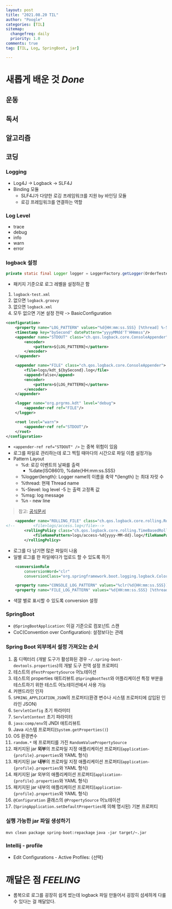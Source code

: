 ```yaml
---
layout: post
title: "2021.08.20 TIL"
author: "Poogle"
categories: [TIL]
sitemap:
  changefreq: daily
  priority: 1.0
comments: true
tag: [TIL, Log, SpringBoot, jar]

---
```


# **새롭게 배운 것 *Done***
## **운동**
## **독서**
## **알고리즘**
## **코딩**
### Logging
* Log4J -> Logback -> SLF4J
* Binding 모듈
  * SLF4J가 다양한 로깅 프레임워크를 지원 by 바인딩 모듈
  * 로깅 프레임워크를 연결하는 역할

### Log Level
* trace
* debug
* info
* warn
* error

### logback 설정

```java
private static final Logger logger = LoggerFactory.getLogger(OrderTester.class);
```

* 패키지 기준으로 로그 레벨을 설정하곤 함

1. `logback-test.xml`
2. 없으면 `logback.groovy`
3. 없으면 `logback.xml`
4. 모두 없으면 기본 설정 전략 -> BasicConfiguration

```xml
<configuration>
    <property name="LOG_PATTERN" values="%d{HH:mm:ss.SSS} [%thread] %-5level %logger{36} - %msg%n"/>
    <timestamp key="bySecond" datePattern="yyyyMMdd'T'HHmmss"/>
    <appender name="STDOUT" class="ch.qos.logback.core.ConsoleAppender">
        <encoder>
            <pattern>${LOG_PATTERN}</pattern>
        </encoder>
    </appender>

    <appender name="FILE" class="ch.qos.logback.core.ConsoleAppender">
        <file>logs/kdt_${bySecond}.log</file>
        <append>false</append>
        <encoder>
            <pattern>${LOG_PATTERN}</pattern>
        </encoder>
    </appender>

    <logger name="org.prgrms.kdt" level="debug">
        <appender-ref ref="FILE"/>
    </logger>

    <root level="warn">
        <appender-ref ref="STDOUT"/>
    </root>
</configuration>
```

* `<appender-ref ref="STDOUT" />` 는 중복 위험이 있음
* 로그를 파일로 관리하는데 로그 찍힐 때마다의 시간으로 파일 이름 설정가능
* Pattern Layout
  * %d: 로깅 이벤트의 날짜를 출력 
    * %date{ISO8601}, %date{HH:mm:ss.SSS}
  * %logger{length}: Logger name의 이름을 축약
    *{length} 는 최대 자릿 수
  * %thread: 현재 Thread name
  * %-5level: log level -5 는 출력 고정폭 값
  * %msg: log message
  * %n - new line
> 참고: [공식문서](http://logback.qos.ch/manual/layouts.html)

```xml
    <appender name="ROLLING_FILE" class="ch.qos.logback.core.rolling.RollingFileAppender">
<!--        <file>logs/access.log</file>-->
        <rollingPolicy class="ch.qos.logback.core.rolling.TimeBasedRollingPolicy">
            <fileNamePattern>logs/access-%d{yyyy-MM-dd}.log</fileNamePattern>
        </rollingPolicy>
```

* 로그를 다 남기면 많은 파일이 나옴
* 일별 로그를 한 파일에다가 업로드 할 수 있도록 하기

```xml
    <conversionRule
        conversionWord="clr"
        conversionClass="org.springframework.boot.logging.logback.ColorConverter" />

    <property name="CONSOLE_LOG_PATTERN" values="%clr(%d{HH:mm:ss.SSS}){cyan} [%thread] %-5level %logger{36} - %msg%n"/>
    <property name="FILE_LOG_PATTERN" values="%d{HH:mm:ss.SSS} [%thread] %-5level %logger{36} - %msg%n"/>
```

* 색깔 별로 표시할 수 있도록 conversion 설정

### SpringBoot
* `@SpringBootApplication`: 이걸 기준으로 컴포넌트 스캔
* CoC(Convention over Configuration): 설정보다는 관례

### Spring Boot 외부에서 설정 가져오는 순서
1. 홈 디렉터리 (개발 도구가 활성화된 경우 `~/.spring-boot-devtools.properties`)의 개발
도구 전역 설정 프로퍼티
2. 테스트의 `@TestPropertySource` 어노테이션
3. 테스트의 properties 애트리뷰트 `@SpringBootTest`와 어플리케이션 특정 부분을 테스트하기 위한 테스트 어노테이션에서 사용 가능
4. 커맨드라인 인자
5. `SPRING_APPLICATION_JSON`의 프로퍼티(환경 변수나 시스템 프로퍼티에 삽입된 인라인 JSON)
6. `ServletConfig` 초기 파라미터
7. `ServletContext` 초기 파라미터
8. `java:comp/env`의 JNDI 애트리뷰트
9. Java 시스템 프로퍼티(`System.getProperties()`)
10. OS 환경변수
11. `random.*` 에 프로퍼티를 가진 `RandomValuePropertySource`
12. 패키지된 jar **외부**의 프로파일 지정 애플리케이션 프로퍼티(`application-{profile}.properties`와 YAML 형식)
13. 패키지된 jar **내부**의 프로파일 지정 애플리케이션 프로퍼티(`application-{profile}.properties`와 YAML 형식)
14. 패키지된 jar 외부의 애플리케이션 프로퍼티(`application-{profile}.properties`와 YAML 형식)
15. 패키지된 jar 내부의 애플리케이션 프로퍼티(`application-{profile}.properties`와 YAML 형식)
16. `@Configuration` 클래스의 `@PropertySource` 어노테이션
17. (`SpringApplication.setDefaultProperties`에 의해 명시된) 기본 프로퍼티

### 실행 가능한 jar 파일 생성하기
`mvn clean package spring-boot:repackage`
`java -jar target/~.jar`

### Intellij - profile
* Edit Configurations - Active Profiles: {선택}

# **깨달은 점 *FEELING***
* 롬복으로 로그를 굉장히 쉽게 썼는데 logback 파일 만들어서 굉장히 섬세하게 다룰 수 있다는 걸 깨달았다.

